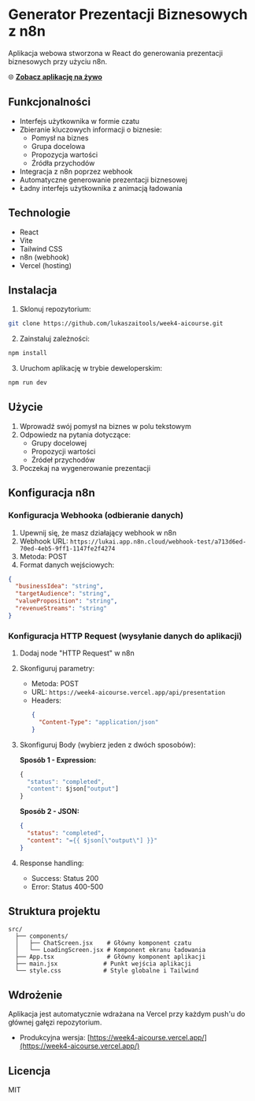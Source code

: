 # Generator Prezentacji Biznesowych z n8n

Aplikacja webowa stworzona w React do generowania prezentacji biznesowych przy użyciu n8n.

🌐 **[Zobacz aplikację na żywo](https://week4-aicourse.vercel.app/)**

## Funkcjonalności

- Interfejs użytkownika w formie czatu
- Zbieranie kluczowych informacji o biznesie:
  - Pomysł na biznes
  - Grupa docelowa
  - Propozycja wartości
  - Źródła przychodów
- Integracja z n8n poprzez webhook
- Automatyczne generowanie prezentacji biznesowej
- Ładny interfejs użytkownika z animacją ładowania

## Technologie

- React
- Vite
- Tailwind CSS
- n8n (webhook)
- Vercel (hosting)

## Instalacja

1. Sklonuj repozytorium:
```bash
git clone https://github.com/lukaszaitools/week4-aicourse.git
```

2. Zainstaluj zależności:
```bash
npm install
```

3. Uruchom aplikację w trybie deweloperskim:
```bash
npm run dev
```

## Użycie

1. Wprowadź swój pomysł na biznes w polu tekstowym
2. Odpowiedz na pytania dotyczące:
   - Grupy docelowej
   - Propozycji wartości
   - Źródeł przychodów
3. Poczekaj na wygenerowanie prezentacji

## Konfiguracja n8n

### Konfiguracja Webhooka (odbieranie danych)

1. Upewnij się, że masz działający webhook w n8n
2. Webhook URL: `https://lukai.app.n8n.cloud/webhook-test/a713d6ed-70ed-4eb5-9ff1-1147fe2f4274`
3. Metoda: POST
4. Format danych wejściowych:
```json
{
  "businessIdea": "string",
  "targetAudience": "string",
  "valueProposition": "string",
  "revenueStreams": "string"
}
```

### Konfiguracja HTTP Request (wysyłanie danych do aplikacji)

1. Dodaj node "HTTP Request" w n8n
2. Skonfiguruj parametry:
   - Metoda: POST
   - URL: `https://week4-aicourse.vercel.app/api/presentation`
   - Headers:
     ```json
     {
       "Content-Type": "application/json"
     }
     ```

3. Skonfiguruj Body (wybierz jeden z dwóch sposobów):

   **Sposób 1 - Expression:**
   ```javascript
   {
     "status": "completed",
     "content": $json["output"]
   }
   ```

   **Sposób 2 - JSON:**
   ```json
   {
     "status": "completed",
     "content": "={{ $json[\"output\"] }}"
   }
   ```

4. Response handling:
   - Success: Status 200
   - Error: Status 400-500

## Struktura projektu

```
src/
  ├── components/
  │   ├── ChatScreen.jsx    # Główny komponent czatu
  │   └── LoadingScreen.jsx # Komponent ekranu ładowania
  ├── App.tsx               # Główny komponent aplikacji
  ├── main.jsx             # Punkt wejścia aplikacji
  └── style.css            # Style globalne i Tailwind
```

## Wdrożenie

Aplikacja jest automatycznie wdrażana na Vercel przy każdym push'u do głównej gałęzi repozytorium.
- Produkcyjna wersja: [https://week4-aicourse.vercel.app/](https://week4-aicourse.vercel.app/)

## Licencja

MIT 